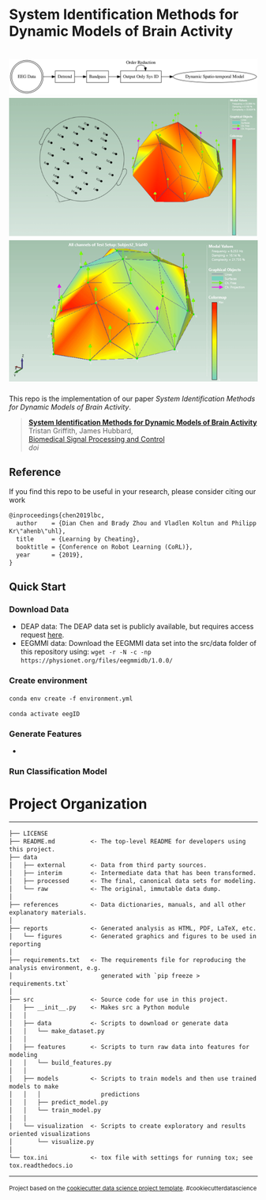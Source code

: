 # System Identification Methods for Dynamic Models of Brain Activity
![Overview](reports/figures/FIG1-1.png "Overview")
![Example Mode](reports/figures/FIG3-1.png "Example Mode")
![Brain Mode 1](reports/figures/mode1.gif "Example Brain Mode 1") 
==============================

This repo is the implementation of our paper *System Identification Methods for Dynamic Models of Brain Activity*.
> [**System Identification Methods for Dynamic Models of Brain Activity**](https://arxiv.org/abs/1912.12294)    
> Tristan Griffith, James Hubbard,        
> [Biomedical Signal Processing and Control](https://www.robot-learning.org)      
> _doi_

## Reference
If you find this repo to be useful in your research, please consider citing our work
```
@inproceedings{chen2019lbc,
  author    = {Dian Chen and Brady Zhou and Vladlen Koltun and Philipp Kr\"ahenb\"uhl},
  title     = {Learning by Cheating},
  booktitle = {Conference on Robot Learning (CoRL)},
  year      = {2019},
}
```

## Quick Start
### Download Data
- DEAP data: The DEAP data set is publicly available, but requires access request [here](http://anaxagoras.eecs.qmul.ac.uk/request.php?dataset=DEAP).
- EEGMMI data: Download the EEGMMI data set into the src/data folder of this repository using: ```wget -r -N -c -np https://physionet.org/files/eegmmidb/1.0.0/```
### Create environment
```conda env create -f environment.yml```

```conda activate eegID```

### Generate Features
- 

### Run Classification Model

# Project Organization
------------

    ├── LICENSE
    ├── README.md          <- The top-level README for developers using this project.
    ├── data
    │   ├── external       <- Data from third party sources.
    │   ├── interim        <- Intermediate data that has been transformed.
    │   ├── processed      <- The final, canonical data sets for modeling.
    │   └── raw            <- The original, immutable data dump.
    │
    ├── references         <- Data dictionaries, manuals, and all other explanatory materials.
    │
    ├── reports            <- Generated analysis as HTML, PDF, LaTeX, etc.
    │   └── figures        <- Generated graphics and figures to be used in reporting
    │
    ├── requirements.txt   <- The requirements file for reproducing the analysis environment, e.g.
    │                         generated with `pip freeze > requirements.txt`
    │
    ├── src                <- Source code for use in this project.
    │   ├── __init__.py    <- Makes src a Python module
    │   │
    │   ├── data           <- Scripts to download or generate data
    │   │   └── make_dataset.py
    │   │
    │   ├── features       <- Scripts to turn raw data into features for modeling
    │   │   └── build_features.py
    │   │
    │   ├── models         <- Scripts to train models and then use trained models to make
    │   │   │                 predictions
    │   │   ├── predict_model.py
    │   │   └── train_model.py
    │   │
    │   └── visualization  <- Scripts to create exploratory and results oriented visualizations
    │       └── visualize.py
    │
    └── tox.ini            <- tox file with settings for running tox; see tox.readthedocs.io


--------

<p><small>Project based on the <a target="_blank" href="https://drivendata.github.io/cookiecutter-data-science/">cookiecutter data science project template</a>. #cookiecutterdatascience</small></p>
